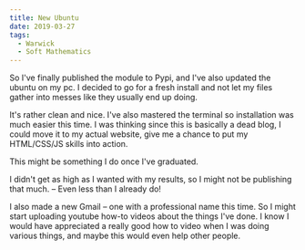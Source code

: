 ```yaml
---
title: New Ubuntu
date: 2019-03-27
tags:
  - Warwick
  - Soft Mathematics
---
```

So I've finally published the module to Pypi, and I've also updated the ubuntu on my pc. I decided to go for a fresh install and not let my files gather into messes like they usually end up doing.

It's rather clean and nice. I've also mastered the terminal so installation was much easier this time. I was thinking since this is basically a dead blog, I could move it to my actual website, give me a chance to put my HTML/CSS/JS skills into action.

This might be something I do once I've graduated.

I didn't get as high as I wanted with my results, so I might not be publishing that much. – Even less than I already do!

I also made a new Gmail – one with a professional name this time. So I might start uploading youtube how-to videos about the things I've done. I know I would have appreciated a really good how to video when I was doing various things, and maybe this would even help other people.
